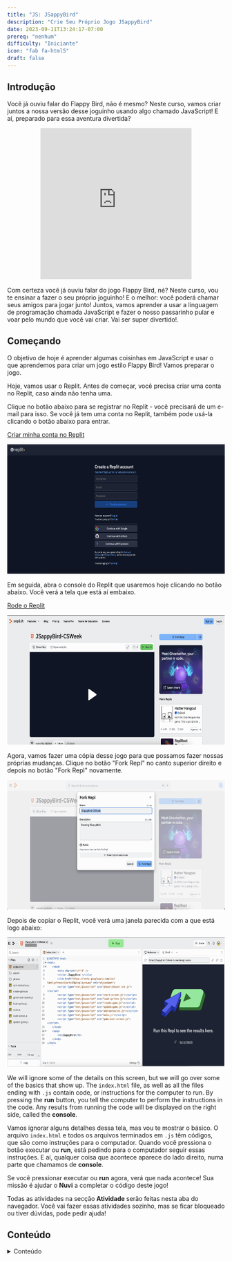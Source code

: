 ```yaml
---
title: "JS: JSappyBird"
description: "Crie Seu Próprio Jogo JSappyBird"
date: 2023-09-11T13:24:17-07:00
prereq: "nenhum"
difficulty: "Iniciante"
icon: "fab fa-html5"
draft: false
---
```


## Introdução

Você já ouviu falar do Flappy Bird, não é mesmo? Neste curso, vamos criar juntos a nossa versão desse joguinho usando algo chamado JavaScript! E aí, preparado para essa aventura divertida?

<p style="text-align: center;"><iframe src="https://giphy.com/embed/euuaA2cwLEUuI" width="350" height="350" frameBorder="0" class="giphy-embed"></iframe>

Com certeza você já ouviu falar do jogo Flappy Bird, né? Neste curso, vou te ensinar a fazer o seu próprio joguinho! E o melhor: você poderá chamar seus amigos para jogar junto! Juntos, vamos aprender a usar a linguagem de programação chamada JavaScript e fazer o nosso passarinho pular e voar pelo mundo que você vai criar. Vai ser super divertido!.

## Começando

O objetivo de hoje é aprender algumas coisinhas em JavaScript e usar o que aprendemos para criar um jogo estilo Flappy Bird! Vamos preparar o jogo.

Hoje, vamos usar o Replit. Antes de começar, você precisa criar uma conta no Replit, caso ainda não tenha uma. 

Clique no botão abaixo para se registrar no Replit - você precisará de um e-mail para isso. Se você já tem uma conta no Replit, também pode usá-la clicando o botão abaixo para entrar.

<a class="my-2 mx-4 btn btn-info" href="https://replit.com/signup" target="_blank">Criar minha conta no Replit</a>

<img src="./img/replit-signup.png" height="300" alt="Página do Replit para criar uma conta" />

Em seguida, abra o console do Replit que usaremos hoje clicando no botão abaixo. Você verá a tela que está aí embaixo.

<a class="my-2 mx-4 btn btn-info" href="https://replit.com/@nuevofoundation/JSappyBird-CSWeek" target="_blank">Rode o Replit</a>

<img src="./img/replit-start-screen.png" height="300" alt="Página inicial do Repl" />

Agora, vamos fazer uma cópia desse jogo para que possamos fazer nossas próprias mudanças. Clique no botão "Fork Repl" no canto superior direito e depois no botão "Fork Repl" novamente.

<img src="./img/replit-fork.png" height="300" alt="Copiando o projeto no programa replit" />

Depois de copiar o Replit, você verá uma janela parecida com a que está logo abaixo:

<img src="./img/replit-window.png" height="300" alt="Janela do Replit " />

We will ignore some of the details on this screen, but we will go over some of the basics that show up. The `index.html` file, as well as all the files ending with `.js` contain code, or instructions for the computer to run. By pressing the **run** button, you tell the computer to perform the instructions in the code. Any results from running the code will be displayed on the right side, called the **console**.

Vamos ignorar alguns detalhes dessa tela, mas vou te mostrar o básico. O arquivo `index.html` e todos os arquivos terminados em `.js` têm códigos, que são como instruções para o computador. Quando você pressiona o botão executar ou **run**, está pedindo para o computador seguir essas instruções. E aí, qualquer coisa que acontece aparece do lado direito, numa parte que chamamos de **console**.

Se você pressionar executar ou **run** agora, verá que nada acontece! Sua missão é ajudar o **Nuvi** a completar o código deste jogo!

Todas as atividades na secção **Atividade** serão feitas nesta aba do navegador. Você vai fazer essas atividades sozinho, mas se ficar bloqueado ou tiver dúvidas, pode pedir ajuda!

## Conteúdo

<details close>
<summary>Conteúdo</summary>
{{% children /%}}
</details>
